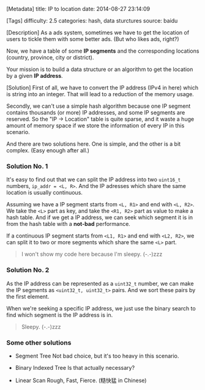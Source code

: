 [Metadata]
title: IP to location
date: 2014-08-27 23:14:09 

[Tags]
difficulty: 2.5
categories: hash, data sturctures
source: baidu

[Description]
As a ads system, sometimes we have to get the location of users to tickle them with some better ads. (But who likes ads, right?)

Now, we have a table of some **IP segments** and the corresponding locations (country, province, city or district).

Your mission is to build a data structure or an algorithm to get the location by a given **IP address**.

[Solution]
First of all, we have to convert the IP address (IPv4 in here) which is string into an integer. That will lead to a reduction of the memory usage.

Secondly, we can't use a simple hash algorithm because one IP segment contains thousands (or more) IP addresses, and some IP segments are reserved. So the "IP -> Location" table is quite sparse, and it waste a huge amount of memory space if we store the information of every IP in this scenario.

And there are two solutions here. One is simple, and the other is a bit complex. (Easy enough after all.)

### Solution No. 1

It's easy to find out that we can split the IP address into two ``uint16_t`` numbers, ``ip_addr = <L, R>``. And the IP adresses which share the same location is usually continuous.

Assuming we have a IP segment starts from ``<L, R1>`` and end with ``<L, R2>``. We take the ``<L>`` part as key, and take the ``<R1, R2>`` part as value to make a hash table. And if we get a IP address, we can seek which segment it is in from the hash table with a **not-bad** performance.

If a continuous IP segment starts from ``<L1, R1>`` and end with ``<L2, R2>``, we can split it to two or more segments which share the same ``<L>`` part.

> I won't show my code here because I'm sleepy. (-.-)zzz

### Solution No. 2

As the IP address can be represented as a ``uint32_t`` number, we can make the IP segments as ``<uint32_t, uint32_t>`` pairs. And we sort these pairs by the first element.

When we're seeking a specific IP address, we just use the binary search to find which segment is the IP address is in.

> Sleepy. (-.-)zzz

### Some other solutions

* Segment Tree
Not bad choice, but it's too heavy in this scenario.

* Binary Indexed Tree
Is that actually necessary?

* Linear Scan
Rough, Fast, Fierce. (糙快猛 in Chinese)
